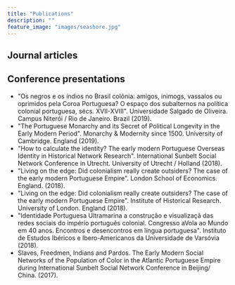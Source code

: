 ```yaml
---
title: "Publications"
description: ""
feature_image: "images/seashore.jpg"
---
```


## Journal articles


## Conference presentations

- "Os negros e os índios no Brasil colônia: amigos, inimogs, vassalos ou oprimidos pela Coroa Portuguesa? O espaço dos subalternos na política colonial portuguesa, sécs. XVII-XVIII". Universidade Salgado de Oliveira. Campus Niterói / Rio de Janeiro. Brazil (2019).
- "The Portuguese Monarchy and its Secret of Political Longevity in the Early Modern Period". Monarchy & Modernity since 1500. University of Cambridge. England (2019).
- "How to calculate the identity? The early modern Portuguese Overseas Identity in Historical Network Research". International Sunbelt Social Network Conference in Utrecht. University of Utrecht / Holland (2018).
- "Living on the edge: Did colonialism really create outsiders? The case of the early modern Portuguese Empire".  London School of Economics. England. (2018).
- "Living on the edge: Did colonialism really create outsiders? The case of the early modern Portuguese Empire". Institute of Historical Research. University of London. England (2018).
- "Identidade Portuguesa Ultramarina  a construção e visualizaçã das redes sociais do império português colonial. Congresso aVola ao Mundo em 40 anos. Encontros e desencontros em língua portuguesa". Instituto de Estudos Ibéricos e Ibero-Americanos da Universidade de Varsóvia (2018).
- Slaves, Freedmen, Indians and Pardos. The Early Modern Social Networks of the Population of Color in the Atlantic Portuguese Empire during International Sunbelt Social Network Conference in Beijing/ China. (2017).

